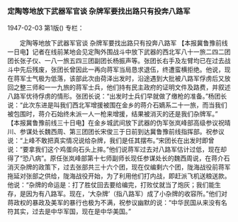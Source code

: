### 定陶等地放下武器军官谈  杂牌军要找出路只有投奔八路军

1947-02-03
第1版()
专栏：

　　定陶等地放下武器军官谈
    杂牌军要找出路只有投奔八路军
    【本报冀鲁豫前线一日电】记者在线前某地会见定陶外围战斗中放下武器的西北军八十一旅二四二团团长张子仪、一八一旅五四三团副团长杨振声等。张团长右手及左臂均已在过去战斗中先后残废，张团长曾因此一再向蒋军当局恳求退伍，终遭蛮横拒绝。他说，现在蒋军士气极为低落，该部此次由荷泽出发时，沿途遇到大批被八路军俘虏后又放回之整三师和一一九旅的蒋军士兵，他们持有民主政府的证明文件及路费，并叙述八路军优待俘虏的情形。张团长说：“出发时士兵们早就做了缴枪的准备。”杨团长说：“此次东进是叫我们西北军增援被围在金乡的蒋介石嫡系二十一旅，而当我们被包围时，蒋介石始终未派一人一枪来增援，结果被消灭的还是我们杂牌军。”
    【本报冀鲁豫前线三十日电】在金乡城武间放下武器的伪军张岚峰部高级参议祝晴川、参谋处长魏西周、第三团团长宋俊三于日前到达冀鲁豫前线指挥部。祝参议说：“上峰不敢把真实情况说给杂牌，我们是任其摆布。”宋团长在出发时即曾说：“要拿我们这个鸡蛋向石头上摔。”他们说蒋军过去对八路军估计过低，现在却得了“恐八病”。原任张岚峰部第十七师副师长现任参谋处长的魏西周说，在蒋介石消灭杂牌的政策下，过去张部共三十六个团，现在仅编剩六个团，陇海战役前蒋军拖延对张部之供给，陇海战役开始，为了利用他们打内战，即赶派飞机送粮送款。他说：“杂牌的命运是：打了胜仗回去要给编完，打败仗就当了炮灰；我们能生存，是因为有八路军。现在，‘大杂牌’（指八路军）成了小杂牌的收容所。”他们对蒋政权的暴政及美军的暴行也极为不满，祝参议幽默的说：“中华民国从来没有名符其实，过去是中华军国，现在是中华美国。”
